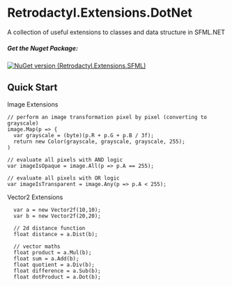 # Retrodactyl.Extensions.DotNet

A collection of useful extensions to classes and data structure in SFML.NET

##### Get the Nuget Package: 

[![NuGet version (Retrodactyl.Extensions.SFML)](https://img.shields.io/nuget/v/Retrodactyl.Extensions.SFML)](https://www.nuget.org/packages/Retrodactyl.Extensions.SFML/)


## Quick Start

Image Extensions
```
// perform an image transformation pixel by pixel (converting to grayscale)
image.Map(p => {
  var grayscale = (byte)(p.R + p.G + p.B / 3f);
  return new Color(grayscale, grayscale, grayscale, 255);
)

// evaluate all pixels with AND logic
var imageIsOpaque = image.All(p => p.A == 255);

// evaluate all pixels with OR logic
var imageIsTransparent = image.Any(p => p.A < 255);
```

Vector2 Extensions
```
  var a = new Vector2f(10,10);
  var b = new Vector2f(20,20);
  
  // 2d distance function
  float distance = a.Dist(b);

  // vector maths
  float product = a.Mul(b);
  float sum = a.Add(b);
  float quotient = a.Div(b);
  float difference = a.Sub(b);
  float dotProduct = a.Dot(b);
```